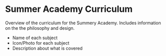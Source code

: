
# Summer Academy Curriculum 


Overview of the curriculum for the Summery Academy. Includes information on the the philosophy and design. 

* Name of each subject
* Icon/Photo for each subject
* Description about what is covered
